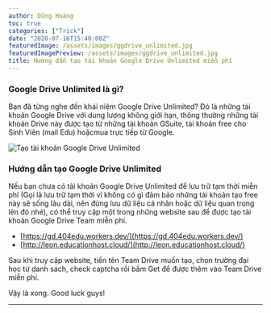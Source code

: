 ```yaml
---
author: Dũng Hoàng
toc: true
categories: ["Trick"]
date: "2020-07-16T15:40:00Z"
featuredImage: /assets/images/ggdrive_unlimited.jpg
featuredImagePreview: /assets/images/ggdrive_unlimited.jpg
title: Hướng dẫn tạo tài khoản Google Drive Unlimited miễn phí
---
```


### Google Drive Unlimited là gì?

Bạn đã từng nghe đến khái niệm Google Drive Unlimited? Đó là những tài khoản Google Drive với dung lượng không giới hạn, thông thường những tài khoản Drive này được tạo từ những tài khoản GSuite, tài khoản free cho Sinh Viên (mail Edu) hoặcmua trực tiếp từ Google.

![Tạo tài khoản Google Drive Unlimited](/assets/images/ggdrive_unlimited.jpg)

### Hướng dẫn tạo Google Drive Unlimited
Nếu bạn chưa có tài khoản Google Drive Unlimited để lưu trữ tạm thời miễn phí (Gọi là lưu trữ tạm thời vì không có gì đảm bảo những tài khoản tạo free này sẽ sống lâu dài, nên đừng lưu dữ liệu cá nhân hoặc dữ liệu quan trọng lên đó nhé), có thể truy cập một trong những website sau để được tạo tài khoản Google Drive Team miễn phí.

* [https://gd.404edu.workers.dev/](https://gd.404edu.workers.dev/)
* [http://leon.educationhost.cloud/](http://leon.educationhost.cloud/)

Sau khi truy cập website, tiền tên Team Drive muốn tạo, chọn trường đại học từ danh sách, check captcha rồi bấm Get để được thêm vào Team Drive miễn phí.

Vậy là xong. Good luck guys!

---

